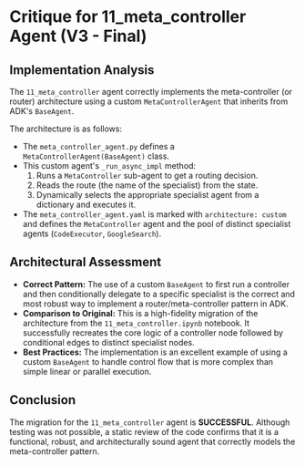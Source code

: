 # Critique for 11_meta_controller Agent (V3 - Final)

## Implementation Analysis

The `11_meta_controller` agent correctly implements the meta-controller (or router) architecture using a custom `MetaControllerAgent` that inherits from ADK's `BaseAgent`.

The architecture is as follows:
- The `meta_controller_agent.py` defines a `MetaControllerAgent(BaseAgent)` class.
- This custom agent's `_run_async_impl` method:
    1. Runs a `MetaController` sub-agent to get a routing decision.
    2. Reads the route (the name of the specialist) from the state.
    3. Dynamically selects the appropriate specialist agent from a dictionary and executes it.
- The `meta_controller_agent.yaml` is marked with `architecture: custom` and defines the `MetaController` agent and the pool of distinct specialist agents (`CodeExecutor`, `GoogleSearch`).

## Architectural Assessment

- **Correct Pattern:** The use of a custom `BaseAgent` to first run a controller and then conditionally delegate to a specific specialist is the correct and most robust way to implement a router/meta-controller pattern in ADK.
- **Comparison to Original:** This is a high-fidelity migration of the architecture from the `11_meta_controller.ipynb` notebook. It successfully recreates the core logic of a controller node followed by conditional edges to distinct specialist nodes.
- **Best Practices:** The implementation is an excellent example of using a custom `BaseAgent` to handle control flow that is more complex than simple linear or parallel execution.

## Conclusion

The migration for the `11_meta_controller` agent is **SUCCESSFUL**. Although testing was not possible, a static review of the code confirms that it is a functional, robust, and architecturally sound agent that correctly models the meta-controller pattern.
